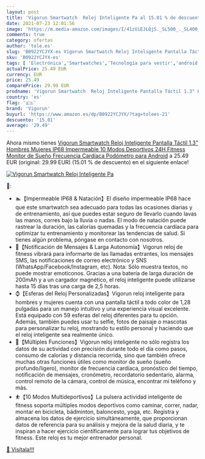 ```yaml
---
layout: post
title: 'Vigorun Smartwatch  Reloj Inteligente Pa al 15.01 % de descuento'
date: 2021-07-23 12:01:56
image: 'https://m.media-amazon.com/images/I/41zUiEJLQjS._SL500_._SL400_.jpg'
comments: true
category: ofertas
author: 'tole.es'
slug: 'B0922YCJYX-es Vigorun Smartwatch Reloj Inteligente Pantalla Táctil 1.3"...'
sku: 'B0922YCJYX-es'
tags: [ 'Electrónica','Smartwatches','Tecnología para vestir','android','vigorun', ]
actualPrice: 25.49 EUR
currency: EUR
price: 25.49
comparePrice: 29.99 EUR
prodname: 'Vigorun Smartwatch  Reloj Inteligente Pantalla Táctil 1.3" Hombres Mujeres  IP68 Impermeable 10 Modos Deportivos 24H Fitness Monitor de Sueño Frecuencia Cardíaca Podómetro para Android'
country: 'es'
flag: '🇪🇸'
brand: 'Vigorun'
buyurl: 'https://www.amazon.es/dp/B0922YCJYX/?tag=tolees-21'
descuento: '15.01'
average: '29.49'
---
```


Ahora mismo tienes [Vigorun Smartwatch  Reloj Inteligente Pantalla Táctil 1.3" Hombres Mujeres  IP68 Impermeable 10 Modos Deportivos 24H Fitness Monitor de Sueño Frecuencia Cardíaca Podómetro para Android](https://www.amazon.es/dp/B0922YCJYX/?tag=tolees-21) a 25.49 EUR (original: 29.99 EUR) (15.01 %  de descuento) en el siguiente enlace!

[![Vigorun Smartwatch  Reloj Inteligente Pa](https://m.media-amazon.com/images/I/41zUiEJLQjS._SL500_._SL400_.jpg)](https://www.amazon.es/dp/B0922YCJYX/?tag=tolees-21)

🔎:

- 🏊【Impermeable IP68 & Natación】El diseño impermeable IP68 hace que este smartwatch sea adecuado para todas las ocasiones diarias y de entrenamiento, así que puedes estar seguro de llevarlo cuando lavas las manos, corres bajo la lluvia o nadas. El modo de natación puede rastrear la duración, las calorías quemadas y la frecuencia cardíaca para optimizar tu entrenamiento y monitorear las tendencias de salud. Si tienes algún problema, póngase en contacto con nosotros.
- 🔋【Notificación de Mensajes & Larga Autonomía】Vigorun reloj de fitness vibrará para informarte de las llamadas entrantes, los mensajes SMS, las notificaciones de correo electrónico y SNS (WhatsApp/Facebook/Instagram, etc). Nota: Sólo muestra textos, no puede mostrar emoticonos. Gracias a una batería de larga duración de 200mAh y a un cargador magnético, el reloj inteligente puede utilizarse hasta 15 días tras una carga de 2,5 horas.
- ⌚【Esferas del Reloj Personalizadas】Vigorun reloj inteligente para hombres y mujeres cuenta con una pantalla táctil a todo color de 1,28 pulgadas para un manejo intuitivo y una experiencia visual excelente. Está equipado con 59 esferas del reloj diferentes para tu opción. Además, también puedes usar tu selfie, fotos de paisaje o mascotas para personalizar tu reloj, mostrando tu estilo personal y haciendo que el reloj inteligente sea realmente único.
- 💬【Múltiples Funciones】Vigorun reloj inteligente no sólo registra los datos de su actividad con precisión durante todo el día como pasos, consumo de calorías y distancia recorrida, sino que también ofrece muchas otras funciones útiles como monitor de sueño (sueño profundo/ligero), monitor de frecuencia cardíaca, pronóstico del tiempo, notificación de mensajes, cronómetro, recordatorio sedentario, alarma, control remoto de la cámara, control de música, encontrar mi teléfono y más.
- ⛹【10 Modos Multideportivos】La pulsera actividad inteligente de fitness soporta múltiples modos deportivos como caminar, correr, nadar, montar en bicicleta, bádminton, baloncesto, yoga, etc. Registra y almacena los datos de ejercicio simultáneamente, que proporcionan datos de referencia para su análisis y mejora de la salud diaria, y te inspiran a hacer ejercicio científicamente para lograr tus objetivos de fitness. Este reloj es tu mejor entrenador personal.

[🛒 Visítala!!!](https://www.amazon.es/dp/B0922YCJYX/?tag=tolees-21)
